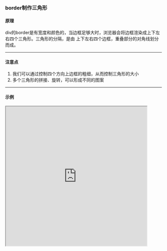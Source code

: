 ### border制作三角形

#### 原理
div的border是有宽度和颜色的，当边框足够大时，浏览器会将边框渲染成上下左右四个三角形。三角形的分隔，是由 上下左右四个边框，重叠部分的对角线划分而成。

---

#### 注意点
1. 我们可以通过控制四个方向上边框的粗细，从而控制三角形的大小
2. 多个三角形的拼接、旋转，可以形成不同的图案

---

#### 示例
<iframe width="90%" height="450" allowfullscreen="allowfullscreen" src="https://codepen.io/superwtt/embed/ZEQNper?height=450&theme-id=default&default-tab=result"></iframe>
